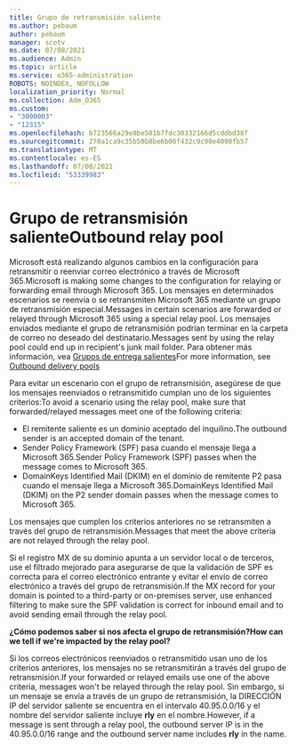 ```yaml
---
title: Grupo de retransmisión saliente
ms.author: pebaum
author: pebaum
manager: scotv
ms.date: 07/08/2021
ms.audience: Admin
ms.topic: article
ms.service: o365-administration
ROBOTS: NOINDEX, NOFOLLOW
localization_priority: Normal
ms.collection: Adm_O365
ms.custom:
- "3000003"
- "12315"
ms.openlocfilehash: b723566a29e0be581b7fdc30332166d5cddbd38f
ms.sourcegitcommit: 270a1ca9c35b50b8be6b06f432c9c90e4090fb57
ms.translationtype: MT
ms.contentlocale: es-ES
ms.lasthandoff: 07/08/2021
ms.locfileid: "53339983"
---
```

# <a name="outbound-relay-pool"></a><span data-ttu-id="a1a6c-102">Grupo de retransmisión saliente</span><span class="sxs-lookup"><span data-stu-id="a1a6c-102">Outbound relay pool</span></span>

<span data-ttu-id="a1a6c-103">Microsoft está realizando algunos cambios en la configuración para retransmitir o reenviar correo electrónico a través de Microsoft 365.</span><span class="sxs-lookup"><span data-stu-id="a1a6c-103">Microsoft is making some changes to the configuration for relaying or forwarding email through Microsoft 365.</span></span> <span data-ttu-id="a1a6c-104">Los mensajes en determinados escenarios se reenvía o se retransmiten Microsoft 365 mediante un grupo de retransmisión especial.</span><span class="sxs-lookup"><span data-stu-id="a1a6c-104">Messages in certain scenarios are forwarded or relayed through Microsoft 365 using a special relay pool.</span></span> <span data-ttu-id="a1a6c-105">Los mensajes enviados mediante el grupo de retransmisión podrían terminar en la carpeta de correo no deseado del destinatario.</span><span class="sxs-lookup"><span data-stu-id="a1a6c-105">Messages sent by using the relay pool could end up in recipient's junk mail folder.</span></span> <span data-ttu-id="a1a6c-106">Para obtener más información, vea [Grupos de entrega salientes](/microsoft-365/security/office-365-security/high-risk-delivery-pool-for-outbound-messages#relay-pool)</span><span class="sxs-lookup"><span data-stu-id="a1a6c-106">For more information, see [Outbound delivery pools](/microsoft-365/security/office-365-security/high-risk-delivery-pool-for-outbound-messages#relay-pool)</span></span>

<span data-ttu-id="a1a6c-107">Para evitar un escenario con el grupo de retransmisión, asegúrese de que los mensajes reenviados o retransmitido cumplan uno de los siguientes criterios:</span><span class="sxs-lookup"><span data-stu-id="a1a6c-107">To avoid a scenario using the relay pool, make sure that forwarded/relayed messages meet one of the following criteria:</span></span>

- <span data-ttu-id="a1a6c-108">El remitente saliente es un dominio aceptado del inquilino.</span><span class="sxs-lookup"><span data-stu-id="a1a6c-108">The outbound sender is an accepted domain of the tenant.</span></span>
- <span data-ttu-id="a1a6c-109">Sender Policy Framework (SPF) pasa cuando el mensaje llega a Microsoft 365.</span><span class="sxs-lookup"><span data-stu-id="a1a6c-109">Sender Policy Framework (SPF) passes when the message comes to Microsoft 365.</span></span>
- <span data-ttu-id="a1a6c-110">DomainKeys Identified Mail (DKIM) en el dominio de remitente P2 pasa cuando el mensaje llega a Microsoft 365.</span><span class="sxs-lookup"><span data-stu-id="a1a6c-110">DomainKeys Identified Mail (DKIM) on the P2 sender domain passes when the message comes to Microsoft 365.</span></span>
 
<span data-ttu-id="a1a6c-111">Los mensajes que cumplen los criterios anteriores no se retransmiten a través del grupo de retransmisión.</span><span class="sxs-lookup"><span data-stu-id="a1a6c-111">Messages that meet the above criteria are not relayed through the relay pool.</span></span>

<span data-ttu-id="a1a6c-112">Si el registro MX de su dominio apunta a un servidor local o de terceros, use el filtrado mejorado para asegurarse de que la validación de SPF es correcta para el correo electrónico entrante y evitar el envío de correo electrónico a través del grupo de retransmisión.</span><span class="sxs-lookup"><span data-stu-id="a1a6c-112">If the MX record for your domain is pointed to a third-party or on-premises server, use enhanced filtering to make sure the SPF validation is correct for inbound email and to avoid sending email through the relay pool.</span></span>

<span data-ttu-id="a1a6c-113">**¿Cómo podemos saber si nos afecta el grupo de retransmisión?**</span><span class="sxs-lookup"><span data-stu-id="a1a6c-113">**How can we tell if we're impacted by the relay pool?**</span></span>

<span data-ttu-id="a1a6c-114">Si los correos electrónicos reenviados o retransmitido usan uno de los criterios anteriores, los mensajes no se retransmitirán a través del grupo de retransmisión.</span><span class="sxs-lookup"><span data-stu-id="a1a6c-114">If your forwarded or relayed emails use one of the above criteria, messages won't be relayed through the relay pool.</span></span> <span data-ttu-id="a1a6c-115">Sin embargo, si un mensaje se envía a través de un grupo de retransmisión, la DIRECCIÓN IP del servidor saliente se encuentra en el intervalo 40.95.0.0/16 y el nombre del servidor saliente incluye **rly** en el nombre.</span><span class="sxs-lookup"><span data-stu-id="a1a6c-115">However, if a message is sent through a relay pool, the outbound server IP is in the 40.95.0.0/16 range and the outbound server name includes **rly** in the name.</span></span>


